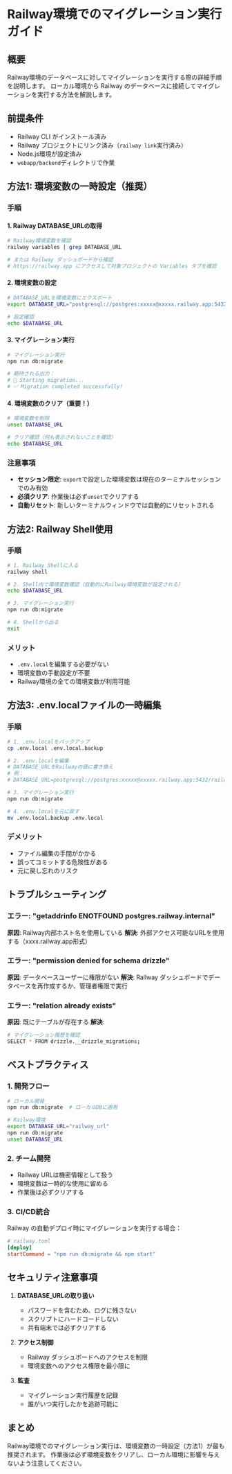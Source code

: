 # Railway環境でのマイグレーション実行ガイド

## 概要

Railway環境のデータベースに対してマイグレーションを実行する際の詳細手順を説明します。
ローカル環境から Railway のデータベースに接続してマイグレーションを実行する方法を解説します。

## 前提条件

- Railway CLI がインストール済み
- Railway プロジェクトにリンク済み（`railway link`実行済み）
- Node.js環境が設定済み
- `webapp/backend`ディレクトリで作業

## 方法1: 環境変数の一時設定（推奨）

### 手順

#### 1. Railway DATABASE_URLの取得

```bash
# Railway環境変数を確認
railway variables | grep DATABASE_URL

# または Railway ダッシュボードから確認
# https://railway.app にアクセスして対象プロジェクトの Variables タブを確認
```

#### 2. 環境変数の設定

```bash
# DATABASE_URLを環境変数にエクスポート
export DATABASE_URL="postgresql://postgres:xxxxx@xxxxx.railway.app:5432/railway"

# 設定確認
echo $DATABASE_URL
```

#### 3. マイグレーション実行

```bash
# マイグレーション実行
npm run db:migrate

# 期待される出力：
# 🚀 Starting migration...
# ✅ Migration completed successfully!
```

#### 4. 環境変数のクリア（重要！）

```bash
# 環境変数を削除
unset DATABASE_URL

# クリア確認（何も表示されないことを確認）
echo $DATABASE_URL
```

### 注意事項

- **セッション限定**: `export`で設定した環境変数は現在のターミナルセッションでのみ有効
- **必須クリア**: 作業後は必ず`unset`でクリアする
- **自動リセット**: 新しいターミナルウィンドウでは自動的にリセットされる

## 方法2: Railway Shell使用

### 手順

```bash
# 1. Railway Shellに入る
railway shell

# 2. Shell内で環境変数確認（自動的にRailway環境変数が設定される）
echo $DATABASE_URL

# 3. マイグレーション実行
npm run db:migrate

# 4. Shellから出る
exit
```

### メリット
- `.env.local`を編集する必要がない
- 環境変数の手動設定が不要
- Railway環境の全ての環境変数が利用可能

## 方法3: .env.localファイルの一時編集

### 手順

```bash
# 1. .env.localをバックアップ
cp .env.local .env.local.backup

# 2. .env.localを編集
# DATABASE_URLをRailwayの値に書き換え
# 例：
# DATABASE_URL=postgresql://postgres:xxxxx@xxxxx.railway.app:5432/railway

# 3. マイグレーション実行
npm run db:migrate

# 4. .env.localを元に戻す
mv .env.local.backup .env.local
```

### デメリット
- ファイル編集の手間がかかる
- 誤ってコミットする危険性がある
- 元に戻し忘れのリスク

## トラブルシューティング

### エラー: "getaddrinfo ENOTFOUND postgres.railway.internal"

**原因**: Railway内部ホスト名を使用している
**解決**: 外部アクセス可能なURLを使用する（xxxx.railway.app形式）

### エラー: "permission denied for schema drizzle"

**原因**: データベースユーザーに権限がない
**解決**: Railway ダッシュボードでデータベースを再作成するか、管理者権限で実行

### エラー: "relation already exists"

**原因**: 既にテーブルが存在する
**解決**: 
```bash
# マイグレーション履歴を確認
SELECT * FROM drizzle.__drizzle_migrations;
```

## ベストプラクティス

### 1. 開発フロー

```bash
# ローカル開発
npm run db:migrate  # ローカルDBに適用

# Railway環境
export DATABASE_URL="railway_url"
npm run db:migrate
unset DATABASE_URL
```

### 2. チーム開発

- Railway URLは機密情報として扱う
- 環境変数は一時的な使用に留める
- 作業後は必ずクリアする

### 3. CI/CD統合

Railway の自動デプロイ時にマイグレーションを実行する場合：

```toml
# railway.toml
[deploy]
startCommand = "npm run db:migrate && npm start"
```

## セキュリティ注意事項

1. **DATABASE_URLの取り扱い**
   - パスワードを含むため、ログに残さない
   - スクリプトにハードコードしない
   - 共有端末では必ずクリアする

2. **アクセス制御**
   - Railway ダッシュボードへのアクセスを制限
   - 環境変数へのアクセス権限を最小限に

3. **監査**
   - マイグレーション実行履歴を記録
   - 誰がいつ実行したかを追跡可能に

## まとめ

Railway環境でのマイグレーション実行は、環境変数の一時設定（方法1）が最も推奨されます。
作業後は必ず環境変数をクリアし、ローカル環境に影響を与えないよう注意してください。